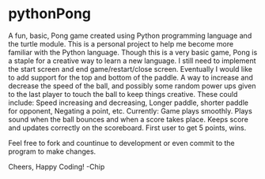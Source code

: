 # pythonPong
 A fun, basic, Pong game created using Python programming language and the turtle module. This is a personal project to help me become more familiar with the Python language. Though this is a very basic game, Pong is a staple for a creative way to learn a new language. I still need to implement the start screen and end game/restart/close screen. Eventually I would like to add support for the top and bottom of the paddle. A way to increase and decrease the speed of the ball, and possibly some random power ups given to the last player to touch the ball to keep things creative. These could include: Speed increasing and decreasing, Longer paddle, shorter paddle for opponent, Negating a point, etc. 
Currently: Game plays smoothly. Plays sound when the ball bounces and when a score takes place. 
           Keeps score and updates correctly on the scoreboard. 
           First user to get 5 points, wins.
           
Feel free to fork and countinue to development or even commit to the program to make changes.

Cheers, Happy Coding! 
-Chip
